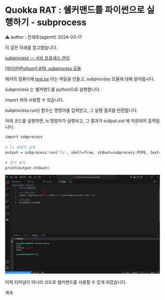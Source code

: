 # Quokka RAT : 쉘커맨드를 파이썬으로 실행하기 - subprocess

<aside>
⚠️ author : 전재호(agamtt) 2024-03-17

</aside>

이 글은 아래를 참고했습니다.

[subprocess — 서브 프로세스 관리](https://docs.python.org/ko/3/library/subprocess.html)

[[파이썬(Python)] #19. subprocess 모듈](https://answer-me.tistory.com/20)

해커의 컴퓨터에 [test.py](http://test.py) 라는 파일을 만들고, subprocess 모듈에 대해 알아봅시다.

subprocess 는 쉘커맨드를 python으로 실행합니다.

import 하여 사용할 수 있습니다.

subprocess.run() 함수는 명령어를 입력받고, 그 실행 결과를 반환합니다.

아래 코드를 실행하면, ls 명령어가 실행되고, 그 결과가 output.out 에 저장되어 출력됩니다.

```bash
import subprocess

# ls 명령어 실행
output = subprocess.run('ls', shell=True, stdout=subprocess.PIPE, text=True)

# 결과 출력
print(output.stdout)
```

![Untitled](Untitled%20583.png)

이제 터미널이 아니라 코드로 쉘커맨드를 사용할 수 있게 되었습니다.

계속